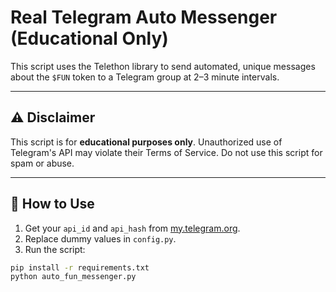 # Real Telegram Auto Messenger (Educational Only)

This script uses the Telethon library to send automated, unique messages about the `$FUN` token to a Telegram group at 2–3 minute intervals.

---

## ⚠️ Disclaimer

This script is for **educational purposes only**. Unauthorized use of Telegram's API may violate their Terms of Service. Do not use this script for spam or abuse.

---

## 🔧 How to Use

1. Get your `api_id` and `api_hash` from [my.telegram.org](https://my.telegram.org).
2. Replace dummy values in `config.py`.
3. Run the script:

```bash
pip install -r requirements.txt
python auto_fun_messenger.py
